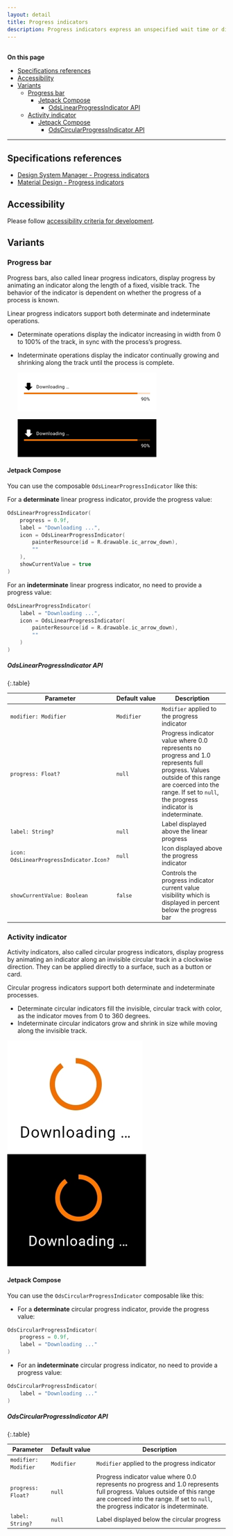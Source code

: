 ```yaml
---
layout: detail
title: Progress indicators
description: Progress indicators express an unspecified wait time or display the length of a process.
---
```


<br>**On this page**

* [Specifications references](#specifications-references)
* [Accessibility](#accessibility)
* [Variants](#variants)
    * [Progress bar](#progress-bar)
        * [Jetpack Compose](#jetpack-compose)
            * [OdsLinearProgressIndicator API](#odslinearprogressindicator-api)
    * [Activity indicator](#activity-indicator)
        * [Jetpack Compose](#jetpack-compose-1)
            * [OdsCircularProgressIndicator API](#odscircularprogressindicator-api)

---

## Specifications references

- [Design System Manager - Progress indicators](https://system.design.orange.com/0c1af118d/p/92aec5-progress-indicators------/b/33faf7)
- [Material Design - Progress indicators](https://material.io/components/progress-indicators/)

## Accessibility

Please follow [accessibility criteria for development](https://a11y-guidelines.orange.com/en/mobile/android/development/).

## Variants

### Progress bar

Progress bars, also called linear progress indicators, display progress by animating an indicator along the length of a fixed,
visible track. The behavior of the indicator is dependent on whether the progress of a process is
known.

Linear progress indicators support both determinate and indeterminate operations.

* Determinate operations display the indicator increasing in width
  from 0 to 100% of the track, in sync with the process’s progress.
* Indeterminate operations display the indicator continually growing
  and shrinking along the track until the process is complete.

  ![Progress bar light](images/progress_linear_light.png)

  ![Progress bar dark](images/progress_linear_dark.png)

#### Jetpack Compose

You can use the composable `OdsLinearProgressIndicator` like this:

For a **determinate** linear progress indicator, provide the progress value:

```kotlin
OdsLinearProgressIndicator(
    progress = 0.9f,
    label = "Downloading ...",
    icon = OdsLinearProgressIndicator(
        painterResource(id = R.drawable.ic_arrow_down),
        ""
    ),
    showCurrentValue = true
)
```

For an **indeterminate** linear progress indicator, no need to provide a progress value:

```kotlin
OdsLinearProgressIndicator(
    label = "Downloading ...",
    icon = OdsLinearProgressIndicator(
        painterResource(id = R.drawable.ic_arrow_down),
        ""
    )
)
```

##### OdsLinearProgressIndicator API

{:.table}

| Parameter                                | Default&nbsp;value | Description                                                                                                                                                                                                     |
|------------------------------------------|--------------------|-----------------------------------------------------------------------------------------------------------------------------------------------------------------------------------------------------------------|
| `modifier: Modifier`                     | `Modifier`         | `Modifier` applied to the progress indicator                                                                                                                                                                    |
| `progress: Float?`                       | `null`             | Progress indicator value where 0.0 represents no progress and 1.0 represents full progress. Values outside of this range are coerced into the range. If set to `null`, the progress indicator is indeterminate. |
| `label: String?`                         | `null`             | Label displayed above the linear progress                                                                                                                                                                       |
| `icon: OdsLinearProgressIndicator.Icon?` | `null`             | Icon displayed above the progress indicator                                                                                                                                                                     |
| `showCurrentValue: Boolean`              | `false`            | Controls the progress indicator current value visibility which is displayed in percent below the progress bar                                                                                                   |

### Activity indicator

Activity indicators, also called circular progress indicators, display progress by animating an indicator along an
invisible circular track in a clockwise direction. They can be applied directly
to a surface, such as a button or card.

Circular progress indicators support both determinate and indeterminate
processes.

* Determinate circular indicators fill the invisible, circular track with
  color, as the indicator moves from 0 to 360 degrees.
* Indeterminate circular indicators grow and shrink in size while moving along
  the invisible track.

![Activity indicator light](images/progress_circular_light.png)  ![Activity indicator dark](images/progress_circular_dark.png)

#### Jetpack Compose

You can use the `OdsCircularProgressIndicator` composable like this:

- For a **determinate** circular progress indicator, provide the progress value:

```kotlin
OdsCircularProgressIndicator(
    progress = 0.9f,
    label = "Downloading ..."
)
```

- For an **indeterminate** circular progress indicator, no need to provide a progress value:

```kotlin
OdsCircularProgressIndicator(
    label = "Downloading ..."
)
```

##### OdsCircularProgressIndicator API

{:.table}

| Parameter            | Default&nbsp;value | Description                                                                                                                                                                                                     |
|----------------------|--------------------|-----------------------------------------------------------------------------------------------------------------------------------------------------------------------------------------------------------------|
| `modifier: Modifier` | `Modifier`         | `Modifier` applied to the progress indicator                                                                                                                                                                    |
| `progress: Float?`   | `null`             | Progress indicator value where 0.0 represents no progress and 1.0 represents full progress. Values outside of this range are coerced into the range. If set to `null`, the progress indicator is indeterminate. |
| `label: String?`     | `null`             | Label displayed below the circular progress                                                                                                                                                                     |
